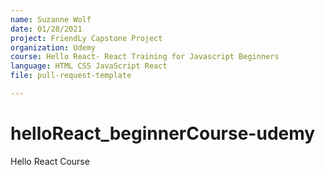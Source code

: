```yaml
---
name: Suzanne Wolf
date: 01/28/2021
project: FriendLy Capstone Project
organization: Udemy
course: Hello React- React Training for Javascript Beginners 
language: HTML CSS JavaScript React
file: pull-request-template

---
```


# helloReact_beginnerCourse-udemy
Hello React Course
